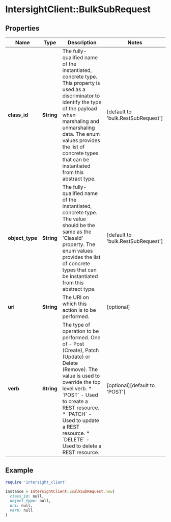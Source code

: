 # IntersightClient::BulkSubRequest

## Properties

| Name | Type | Description | Notes |
| ---- | ---- | ----------- | ----- |
| **class_id** | **String** | The fully-qualified name of the instantiated, concrete type. This property is used as a discriminator to identify the type of the payload when marshaling and unmarshaling data. The enum values provides the list of concrete types that can be instantiated from this abstract type. | [default to &#39;bulk.RestSubRequest&#39;] |
| **object_type** | **String** | The fully-qualified name of the instantiated, concrete type. The value should be the same as the &#39;ClassId&#39; property. The enum values provides the list of concrete types that can be instantiated from this abstract type. | [default to &#39;bulk.RestSubRequest&#39;] |
| **uri** | **String** | The URI on which this action is to be performed. | [optional] |
| **verb** | **String** | The type of operation to be performed. One of - Post (Create), Patch (Update) or Delete (Remove). The value is used to override the top level verb. * &#x60;POST&#x60; - Used to create a REST resource. * &#x60;PATCH&#x60; - Used to update a REST resource. * &#x60;DELETE&#x60; - Used to delete a REST resource. | [optional][default to &#39;POST&#39;] |

## Example

```ruby
require 'intersight_client'

instance = IntersightClient::BulkSubRequest.new(
  class_id: null,
  object_type: null,
  uri: null,
  verb: null
)
```

